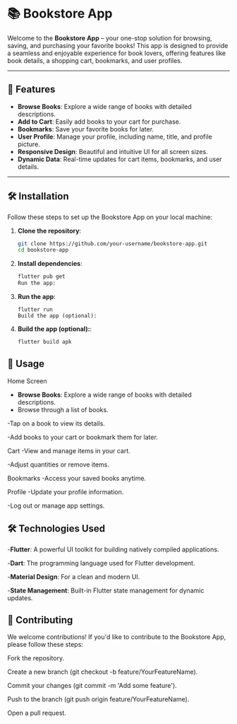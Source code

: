 # 📚 Bookstore App

Welcome to the **Bookstore App** – your one-stop solution for browsing, saving, and purchasing your favorite books! This app is designed to provide a seamless and enjoyable experience for book lovers, offering features like book details, a shopping cart, bookmarks, and user profiles.



---

## 🚀 Features

- **Browse Books**: Explore a wide range of books with detailed descriptions.
- **Add to Cart**: Easily add books to your cart for purchase.
- **Bookmarks**: Save your favorite books for later.
- **User Profile**: Manage your profile, including name, title, and profile picture.
- **Responsive Design**: Beautiful and intuitive UI for all screen sizes.
- **Dynamic Data**: Real-time updates for cart items, bookmarks, and user details.

---

## 🛠️ Installation

Follow these steps to set up the Bookstore App on your local machine:

1. **Clone the repository**:
   ```bash
   git clone https://github.com/your-username/bookstore-app.git
   cd bookstore-app

2. **Install dependencies**:

   ```bash
   flutter pub get
   Run the app:

3. **Run the app**:

   ```bashbash
   flutter run
   Build the app (optional):

4. **Build the app (optional):**:

   ```bash
   flutter build apk

## 🎨 Usage
Home Screen
- **Browse Books**: Explore a wide range of books with detailed descriptions.
- Browse through a list of books.

-Tap on a book to view its details.

-Add books to your cart or bookmark them for later.

Cart
-View and manage items in your cart.

-Adjust quantities or remove items.

Bookmarks
-Access your saved books anytime.

Profile
-Update your profile information.

-Log out or manage app settings.



## 🛠️ Technologies Used
-**Flutter**: A powerful UI toolkit for building natively compiled applications.

-**Dart**: The programming language used for Flutter development.

-**Material Design**: For a clean and modern UI.

-**State Management**: Built-in Flutter state management for dynamic updates.

## 🤝 Contributing
We welcome contributions! If you'd like to contribute to the Bookstore App, please follow these steps:

Fork the repository.

Create a new branch (git checkout -b feature/YourFeatureName).

Commit your changes (git commit -m 'Add some feature').

Push to the branch (git push origin feature/YourFeatureName).

Open a pull request.
